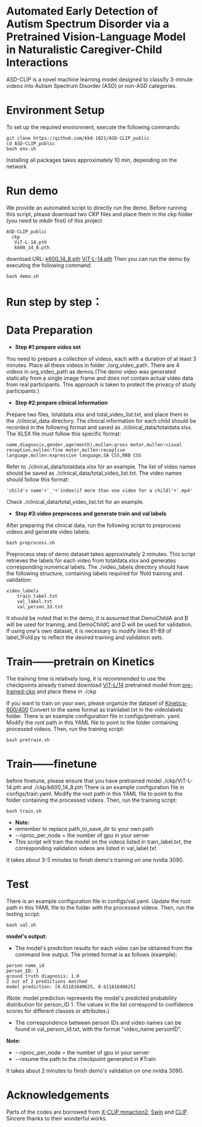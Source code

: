 
# Automated Early Detection of Autism Spectrum Disorder via a Pretrained Vision-Language Model in Naturalistic Caregiver-Child Interactions




ASD-CLIP is a novel machine learning model designed to classify 3-minute videos into Autism Spectrum Disorder (ASD) or non-ASD categories.

# Environment Setup

To set up the required environment, execute the following commands:
```
git clone https://github.com/kkd-1021/ASD-CLIP_public
cd ASD-CLIP_public
bash env.sh
```
Installing all packages takes approximately 10 min, depending on the network
# Run demo
We provide an automated script to directly run the demo. Before running this script, please download two CKP files and place them in the ckp folder (you need to mkdir first) of this project
```
ASD-CLIP_public
  ckp
   ViT-L-14.pth
   k600_14_8.pth
```
download URL:
[k600_14_8.pth](https://drive.google.com/file/d/109PXerbP3vAFaNj1zy82uKrUQ1CUKTdU/view?usp=drive_link) 
[ViT-L-14.pth](https://drive.google.com/file/d/1kMB2Naa3IvTA8Yxc-2P48Gsp7upDvupx/view?usp=drive_link)
Then you can run the demo by executing the following command:
```
bash demo.sh
```

# Run step by step：
# Data Preparation

- **Step \#1:prepare video set**

You need to prepare a collection of videos, each with a duration of at least 3 minutes. Place all these videos in folder ./org_video_path.
There are 4 videos in org_video_path as demos.(The demo video was generated statically from a single image frame and does not contain actual video data from real participants. This approach is taken to protect the privacy of study participants.)


-  **Step \#2:prepare clinical information**

Prepare two files, totaldata.xlsx and total_video_list.txt, and place them in the ./clinical_data directory.
The clinical information for each child should be recorded in the following format and saved as ./clinical_data/totaldata.xlsx. The XLSX file must follow this specific format:
```
name,diagnosis,gender,age(month),mullen:gross motor,mullen:visual reception,mullen:fine motor,mullen:receptive language,mullen:expressive language,SA CSS,RRB CSS
```
Refer to ./clinical_data/totaldata.xlsx for an example.
The list of video names should be saved as ./clinical_data/total_video_list.txt. The video names should follow this format:
```
'child's name'+'_'+'index(if more than one video for a child)'+'.mp4'
```
Check ./clinical_data/total_video_list.txt for an example.


-  **Step \#3:video preprocess and generate train and val labels**  

After preparing the clinical data, run the following script to preprocess videos and generate video labels:
```
bash preprocess.sh
```
Preprocess step of demo dataset takes approximately 2 minutes.
This script retrieves the labels for each video from totaldata.xlsx and generates corresponding numerical labels. The ./video_labels directory should have the following structure, containing labels required for 1fold training and validation:
```
video_labels
    train_label.txt
    val_label.txt
    val_person_Id.txt
```
It should be noted that in the demo, it is assumed that DemoChildA and B will be used for training, and DemoChildC and D will be used for validation. If using one's own dataset, it is necessary to modify lines 81-89 of label_1Fold.py to reflect the desired training and validation sets.
# Train——pretrain on Kinetics
The training time is relatively long, it is recommended to use the checkpoints already trained
download [ViT-L/14](https://drive.google.com/file/d/1kMB2Naa3IvTA8Yxc-2P48Gsp7upDvupx/view?usp=drive_link)
pretrained model from [pre-trained-ckp](https://drive.google.com/file/d/109PXerbP3vAFaNj1zy82uKrUQ1CUKTdU/view?usp=drive_link) 
 and place these in ./ckp 

If you want to train on your own, please organize the dataset of [Kinetics-600/400](https://arxiv.org/abs/1705.06950 ) Convert to the same format as trainlabel.txt in the videolabels folder.
There is an example configuration file in configs/pretrain. yaml. Modify the root path in this YAML file to point to the folder containing processed videos. Then, run the training script:
```
bash pretrain.sh
```
# Train——finetune
before finetune, please ensure that you have pretrained model ./ckp/ViT-L-14.pth and ./ckp/k600_14_8.pth
There is an example configuration file in configs/train.yaml. Modify the root path in this YAML file to point to the folder containing the processed videos. Then, run the training script:
```
bash train.sh
```
- **Note:**
- remember to replace path_to_save_dir to your own path
- --nproc_per_node = the number of gpu in your server
- This script will train the model on the videos listed in train_label.txt, the corresponding validation videos are listed in val_label.txt

It takes about 3-5 minutes to finish demo's training on one nvidia 3090.
# Test
There is an example configuration file in configs/val.yaml. Update the root path in this YAML file to the folder with the processed videos. Then, run the testing script:
```
bash val.sh
```
**model's output:**
- The model's prediction results for each video can be obtained from the command line output. The printed format is as follows (example):
```
person name_id  
person_ID: 1  
ground truth diagnosis: 1.0  
2 out of 2 predictions matched  
model prediction: [0.61181640625, 0.61181640625]  
```
(Note: model prediction represents the model's predicted probability distribution for person_ID 1. The values in the list correspond to confidence scores for different classes or attributes.)
- The correspondence between person IDs and video names can be found in val_person_Id.txt, with the format "video_name personID".

**Note:**
- --nproc_per_node = the number of gpu in your server
- --resume the path to the checkpoint generated in #Train


It takes about 2 minutes to finish demo's validation on one nvidia 3090.


# Acknowledgements
Parts of the codes are borrowed from [X-CLIP](https://github.com/microsoft/VideoX/tree/master/X-CLIP),[mmaction2](https://github.com/open-mmlab/mmaction2), [Swin](https://github.com/microsoft/Swin-Transformer) and [CLIP](https://github.com/openai/CLIP). Sincere thanks to their wonderful works.
